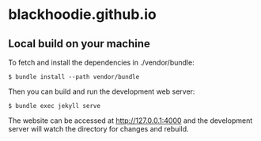 # blackhoodie.github.io

## Local build on your machine

To fetch and install the dependencies in ./vendor/bundle:

```
$ bundle install --path vendor/bundle
```

Then you can build and run the development web server:

```
$ bundle exec jekyll serve
```

The website can be accessed at http://127.0.0.1:4000 and the development server will watch the directory for changes and rebuild.

